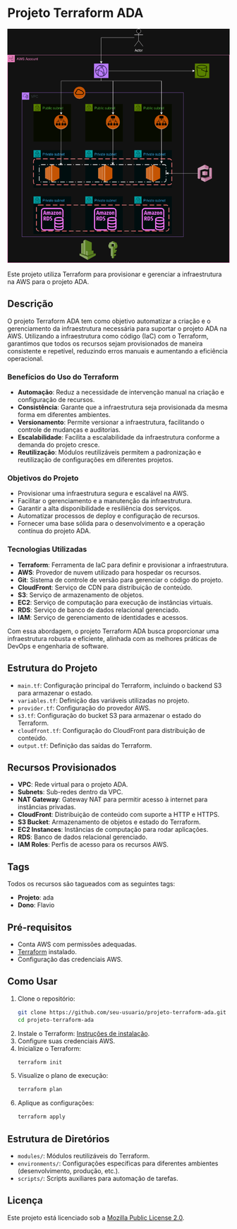 # Projeto Terraform ADA

![Projeto Terraform ADA](projeto.png)

Este projeto utiliza Terraform para provisionar e gerenciar a infraestrutura na AWS para o projeto ADA.

## Descrição

O projeto Terraform ADA tem como objetivo automatizar a criação e o gerenciamento da infraestrutura necessária para suportar o projeto ADA na AWS. Utilizando a infraestrutura como código (IaC) com o Terraform, garantimos que todos os recursos sejam provisionados de maneira consistente e repetível, reduzindo erros manuais e aumentando a eficiência operacional.

### Benefícios do Uso do Terraform

- **Automação**: Reduz a necessidade de intervenção manual na criação e configuração de recursos.
- **Consistência**: Garante que a infraestrutura seja provisionada da mesma forma em diferentes ambientes.
- **Versionamento**: Permite versionar a infraestrutura, facilitando o controle de mudanças e auditorias.
- **Escalabilidade**: Facilita a escalabilidade da infraestrutura conforme a demanda do projeto cresce.
- **Reutilização**: Módulos reutilizáveis permitem a padronização e reutilização de configurações em diferentes projetos.

### Objetivos do Projeto

- Provisionar uma infraestrutura segura e escalável na AWS.
- Facilitar o gerenciamento e a manutenção da infraestrutura.
- Garantir a alta disponibilidade e resiliência dos serviços.
- Automatizar processos de deploy e configuração de recursos.
- Fornecer uma base sólida para o desenvolvimento e a operação contínua do projeto ADA.

### Tecnologias Utilizadas

- **Terraform**: Ferramenta de IaC para definir e provisionar a infraestrutura.
- **AWS**: Provedor de nuvem utilizado para hospedar os recursos.
- **Git**: Sistema de controle de versão para gerenciar o código do projeto.
- **CloudFront**: Serviço de CDN para distribuição de conteúdo.
- **S3**: Serviço de armazenamento de objetos.
- **EC2**: Serviço de computação para execução de instâncias virtuais.
- **RDS**: Serviço de banco de dados relacional gerenciado.
- **IAM**: Serviço de gerenciamento de identidades e acessos.

Com essa abordagem, o projeto Terraform ADA busca proporcionar uma infraestrutura robusta e eficiente, alinhada com as melhores práticas de DevOps e engenharia de software.

## Estrutura do Projeto

- `main.tf`: Configuração principal do Terraform, incluindo o backend S3 para armazenar o estado.
- `variables.tf`: Definição das variáveis utilizadas no projeto.
- `provider.tf`: Configuração do provedor AWS.
- `s3.tf`: Configuração do bucket S3 para armazenar o estado do Terraform.
- `cloudfront.tf`: Configuração do CloudFront para distribuição de conteúdo.
- `output.tf`: Definição das saídas do Terraform.

## Recursos Provisionados

- **VPC**: Rede virtual para o projeto ADA.
- **Subnets**: Sub-redes dentro da VPC.
- **NAT Gateway**: Gateway NAT para permitir acesso à internet para instâncias privadas.
- **CloudFront**: Distribuição de conteúdo com suporte a HTTP e HTTPS.
- **S3 Bucket**: Armazenamento de objetos e estado do Terraform.
- **EC2 Instances**: Instâncias de computação para rodar aplicações.
- **RDS**: Banco de dados relacional gerenciado.
- **IAM Roles**: Perfis de acesso para os recursos AWS.

## Tags

Todos os recursos são tagueados com as seguintes tags:

- **Projeto**: ada
- **Dono**: Flavio

## Pré-requisitos

- Conta AWS com permissões adequadas.
- [Terraform](https://learn.hashicorp.com/tutorials/terraform/install-cli) instalado.
- Configuração das credenciais AWS.

## Como Usar

1. Clone o repositório:
    ```sh
    git clone https://github.com/seu-usuario/projeto-terraform-ada.git
    cd projeto-terraform-ada
    ```
2. Instale o Terraform: [Instruções de instalação](https://learn.hashicorp.com/tutorials/terraform/install-cli).
3. Configure suas credenciais AWS.
4. Inicialize o Terraform:
    ```sh
    terraform init
    ```
5. Visualize o plano de execução:
    ```sh
    terraform plan
    ```
6. Aplique as configurações:
    ```sh
    terraform apply
    ```

## Estrutura de Diretórios

- `modules/`: Módulos reutilizáveis do Terraform.
- `environments/`: Configurações específicas para diferentes ambientes (desenvolvimento, produção, etc.).
- `scripts/`: Scripts auxiliares para automação de tarefas.

## Licença

Este projeto está licenciado sob a [Mozilla Public License 2.0](https://www.mozilla.org/en-US/MPL/2.0/).
